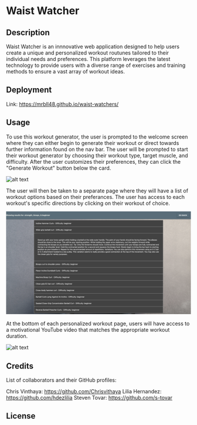 # Waist Watcher

## Description

Waist Watcher is an innnovative web application designed to help users create a unique and personalized workout routunes tailored to their individual needs and preferences. This platform leverages the latest technology to provide users with a diverse range of exercises and training methods to ensure a vast array of workout ideas. 

## Deployment 

Link: https://mrbll48.github.io/waist-watchers/

## Usage

To use this workout generator, the user is prompted to the welcome screen where they can either begin to generate their workout or direct towards further information found on the nav bar. The user will be prompted to start their workout generator by choosing their workout type, target muscle, and difficulty. After the user customizes their preferences, they can click the "Generate Workout" button below the card. 

![alt text](./images/Screenshot%202023-05-04%20at%2010.32.12%20AM.png)

The user will then be taken to a separate page where they will have a list of workout options based on their preferances. The user has access to each workout's specific directions by clicking on their workout of choice. 

![alt text](./images/Screenshot%202023-05-04%20at%2010.38.05%20AM.png)

At the bottom of each personalized workout page, users will have access to a motivational YouTube video that matches the appropriate workout duration.

![alt text](./images/Screenshot%202023-05-04%20at%2010.44.44%20AM.png)

## Credits

List of collaborators and their GitHub profiles:  

Chris Vinthaya: https://github.com/Chrisvithaya
Lilia Hernandez: https://github.com/hdezlilia
Steven Tovar: https://github.com/s-tovar

## License
